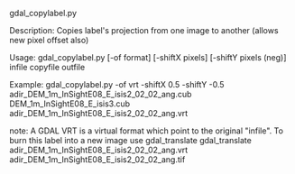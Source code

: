 gdal_copylabel.py

Description: Copies label's projection from one image to another (allows new pixel offset also)

Usage: gdal_copylabel.py [-of format] [-shiftX pixels] [-shiftY pixels (neg)] infile copyfile outfile

Example:
 gdal_copylabel.py -of vrt -shiftX 0.5 -shiftY -0.5 adir_DEM_1m_InSightE08_E_isis2_02_02_ang.cub DEM_1m_InSightE08_E_isis3.cub adir_DEM_1m_InSightE08_E_isis2_02_02_ang.vrt
   
   note: A GDAL VRT is a virtual format which point to the original "infile". To burn this label into a new image use gdal_translate
   gdal_translate  adir_DEM_1m_InSightE08_E_isis2_02_02_ang.vrt adir_DEM_1m_InSightE08_E_isis2_02_02_ang.tif
   
   
   
